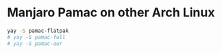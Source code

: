 # Manjaro Pamac on other Arch Linux

```bash
yay -S pamac-flatpak
# yay -S pamac-full
# yay -S pamac-aur
```

